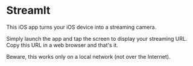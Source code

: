 # StreamIt
This iOS app turns your iOS device into a streaming camera.

Simply launch the app and tap the screen to display your streaming URL. Copy this URL in a web browser and that's it.

Beware, this works only on a local network (not over the Internet).
